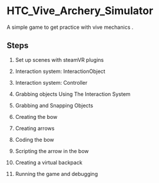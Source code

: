 # HTC_Vive_Archery_Simulator
A simple game to get practice with vive mechanics .

## Steps
1. Set up scenes with steamVR plugins

2. Interaction system: InteractionObject

3. Interaction system: Controller

4. Grabbing objects Using The Interaction System

5. Grabbing and Snapping Objects

6. Creating the bow

7. Creating arrows

8. Coding the bow

9. Scripting the arrow in the bow

10. Creating a virtual backpack

11. Running the game and debugging
